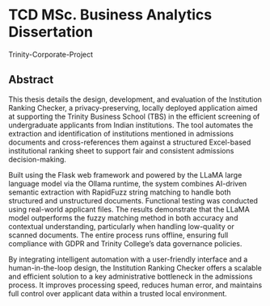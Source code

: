 # TCD MSc. Business Analytics Dissertation 
Trinity-Corporate-Project


## Abstract
This thesis details the design, development, and evaluation of the Institution Ranking Checker, a privacy-preserving, locally deployed application aimed at supporting the Trinity Business School (TBS) in the efficient screening of undergraduate applicants from Indian institutions. The tool automates the extraction and identification of institutions mentioned in admissions documents and cross-references them against a structured Excel-based institutional ranking sheet to support fair and consistent admissions decision-making.

Built using the Flask web framework and powered by the LLaMA large language model via the Ollama runtime, the system combines AI-driven semantic extraction with RapidFuzz string matching to handle both structured and unstructured documents. Functional testing was conducted using real-world applicant files. The results demonstrate that the LLaMA model outperforms the fuzzy matching method in both accuracy and contextual understanding, particularly when handling low-quality or scanned documents. The entire process runs offline, ensuring full compliance with GDPR and Trinity College’s data governance policies.

By integrating intelligent automation with a user-friendly interface and a human-in-the-loop design, the Institution Ranking Checker offers a scalable and efficient solution to a key administrative bottleneck in the admissions process. It improves processing speed, reduces human error, and maintains full control over applicant data within a trusted local environment.
